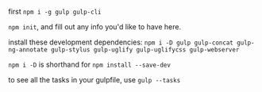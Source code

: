 first `npm i -g gulp gulp-cli`

`npm init`, and fill out any info you'd like to have here.

install these development dependencies:
`npm i -D gulp gulp-concat gulp-ng-annotate gulp-stylus gulp-uglify gulp-uglifycss gulp-webserver`

`npm i -D` is shorthand for `npm install --save-dev`

to see all the tasks in your gulpfile, use `gulp --tasks`

